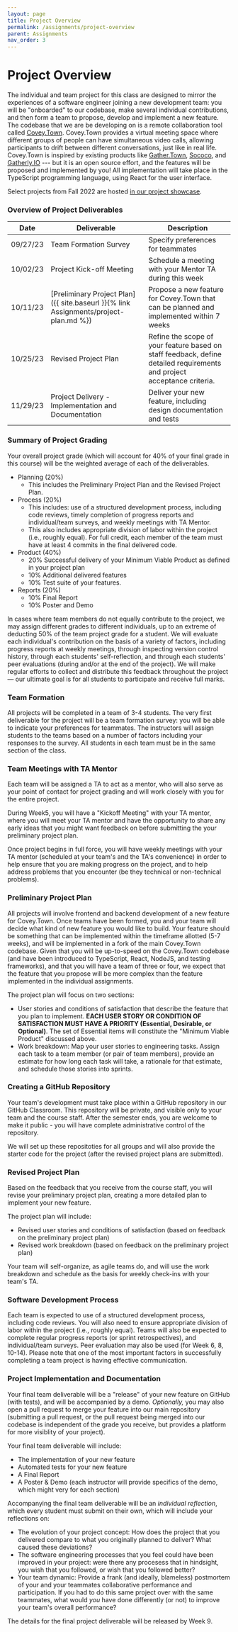 ```yaml
---
layout: page
title: Project Overview
permalink: /assignments/project-overview
parent: Assignments
nav_order: 3
---
```


# Project Overview
The individual and team project for this class are designed to mirror the experiences of a software engineer joining a new development team:
you will be "onboarded" to our codebase, make several individual contributions, and then form a team to propose, develop and implement a new feature.
The codebase that we are be developing on is a remote collaboration tool called [Covey.Town](https://www.covey.town).
Covey.Town provides a virtual meeting space where different groups of people can have simultaneous video calls, allowing participants to drift between different conversations, just like in real life.
Covey.Town is inspired by existing products like [Gather.Town](https://gather.town), [Sococo](https://www.sococo.com), and [Gatherly.IO](https://www.gatherly.io) --- but it is an open source effort, and the features will be proposed and implemented by you!
All implementation will take place in the TypeScript programming language, using React for the user interface.

Select projects from Fall 2022 are hosted [in our project showcase](https://neu-se.github.io/CS4530-Fall-2022/assignments/project-showcase).


### Overview of Project Deliverables

| Date | Deliverable | Description | 
| -----| ----------- | ----------- |
| 09/27/23| Team Formation Survey | Specify preferences for teammates |
| 10/02/23| Project Kick-off Meeting | Schedule a meeting with your Mentor TA during this week |
| 10/11/23 | [Preliminary Project Plan]({{ site.baseurl }}{% link Assignments/project-plan.md %}) | Propose a new feature for Covey.Town that can be planned and implemented within 7 weeks |
| 10/25/23 | Revised Project Plan | Refine the scope of your feature based on staff feedback, define detailed requirements and project acceptance criteria. |
| 11/29/23 | Project Delivery - Implementation and Documentation | Deliver your new feature, including design documentation and tests |

### Summary of Project Grading
Your overall project grade (which will account for 40% of your final grade in this course) will be the weighted average of each of the deliverables.

* Planning (20%)
  * This includes the Preliminary Project Plan and the Revised Project Plan.
* Process (20%)
  * This includes: use of a structured development process, including code reviews, timely completion of progress reports and individual/team surveys, and weekly meetings with TA Mentor.
  * This also includes appropriate division of labor within the project (i.e., roughly equal). For full credit, each member of the team must have at least 4 commits in the final delivered code.
* Product (40%)
  * 20% Successful delivery of your Minimum Viable Product as defined in your project plan
  * 10% Additional delivered features
  * 10% Test suite of your features.
* Reports (20%)
  * 10% Final Report
  * 10% Poster and Demo

  
In cases where team members do not equally contribute to the project, we may assign different grades to different individuals, up to an extreme of deducting 50% of the team project grade for a student.
We will evaluate each individual's contribution on the basis of a variety of factors, including progress reports at weekly meetings, through inspecting version control history, through each students' self-reflection, and through each students' peer evaluations (during and/or at the end of the project).
We will make regular efforts to collect and distribute this feedback throughout the project — our ultimate goal is for all students to participate and receive full marks.

### Team Formation
All projects will be completed in a team of 3-4 students.
The very first deliverable for the project will be a team formation survey: you will be able to indicate
your preferences for teammates. The instructors will assign students to the teams based on a number of factors including your responses to the survey.
All students in each team must be in the same section of the class.


### Team Meetings with TA Mentor
Each team will be assigned a TA to act as a mentor, who will also serve as your point of contact for project grading and will work closely with you for the entire project.

During Week5, you will have a "Kickoff Meeting" with your TA mentor, where you will meet your TA mentor and have the opportunity to share any early ideas that you might want feedback on before submitting the your preliminary project plan.

Once project begins in full force, you will have weekly meetings with your TA mentor (scheduled at your team's and the TA's convenience) in order to help ensure that you are making progress on the project, and to help address problems that you encounter (be they technical or non-technical problems).

###  Preliminary Project Plan
All projects will involve frontend and backend development of a new feature for Covey.Town.
Once teams have been formed, you and your team will decide what kind of new feature you would like to build.
Your feature should be something that can be implemented within the timeframe allotted (5-7 weeks), and will be implemented in a fork of the main Covey.Town codebase.
Given that you will be up-to-speed on the Covey.Town codebase (and have been introduced to TypeScript, React, NodeJS, and testing frameworks),
and that you will have a team of three or four, we expect that the feature that you propose will be more complex than the feature implemented in the individual assignments.

The project plan will focus on two sections:
* User stories and conditions of satisfaction that describe the feature that you plan to implement. **EACH USER STORY OR CONDITION OF SATISFACTION MUST HAVE A PRIORITY (Essential, Desirable, or Optional)**.  The set of Essential items will constitute the "Minimum Viable Product" discussed above.
* Work breakdown: Map your user stories to engineering tasks. Assign each task to a team member (or pair of team members), provide an estimate for how long each task will take, a rationale for that estimate, and schedule those stories into sprints.

### Creating a GitHub Repository
Your team's development must take place within a GitHub repository in our GitHub Classroom. This repository will be private, and visible only to your team and the course staff. After the semester ends, you are welcome to make it public - you will have complete administrative control of the repository.

We will set up these repositoties for all groups and will also provide the starter code for the project (after the revised project plans are submitted).

### Revised Project Plan
Based on the feedback that you receive from the course staff, you will revise your preliminary project plan, creating a more detailed plan to implement your new feature.

The project plan will include:
* Revised user stories and conditions of satisfaction (based on feedback on the preliminary project plan)
* Revised work breakdown (based on feedback on the preliminary project plan)

Your team will self-organize, as agile teams do, and will use the work breakdown and schedule as the basis for weekly check-ins with your team's TA.

### Software Development Process
Each team is expected to use of a structured development process, including code reviews. You will also need to ensure appropriate division of labor within the project (i.e., roughly equal). Teams will also be expected to complete regular progress reports (or sprint retrospectives), and individual/team surveys. Peer evaluation may also be used (for Week 6, 8, 10-14). 
Please note that one of the most important factors in successfully completing a team project is having effective communication. 

### Project Implementation and Documentation

Your final team deliverable will be a "release" of your new feature on GitHub (with tests), and will be accompanied by a demo.
*Optionally,* you may also open a pull request to merge your feature into our main repository (submitting a pull request, or the pull request being merged into our codebase is independent of the grade you receive, but provides a platform for more visiblity of your project). 

Your final team deliverable will include:
* The implementation of your new feature
* Automated tests for your new feature
* A Final Report
* A Poster & Demo (each instructor will provide specifics of the demo, which might very for each section)
    
Accompanying the final team deliverable will be an *individual reflection*, which every student must submit on their own, which will include your reflections on:
* The evolution of your project concept: How does the project that you delivered compare to what you originally planned to deliver? What caused these deviations?
* The software engineering processes that you feel could have been improved in your project: were there any procesess that in hindsight, you wish that you followed, or wish that you followed better?
* Your team dynamic: Provide a frank (and ideally, blameless) postmortem of your and your teammates collaborative performance and participation. If you had to do this same project over with the same teammates, what would *you* have done differently (or not) to improve your team's overall performance?

The details for the final project deliverable will be released by Week 9.
